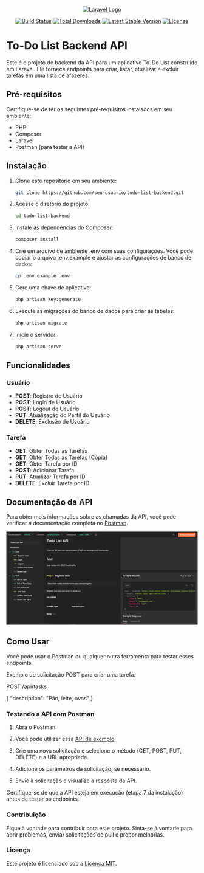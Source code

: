 <p align="center"><a href="https://laravel.com" target="_blank"><img src="https://raw.githubusercontent.com/laravel/art/master/logo-lockup/5%20SVG/2%20CMYK/1%20Full%20Color/laravel-logolockup-cmyk-red.svg" width="400" alt="Laravel Logo"></a></p>

<p align="center">
<a href="https://github.com/laravel/framework/actions"><img src="https://github.com/laravel/framework/workflows/tests/badge.svg" alt="Build Status"></a>
<a href="https://packagist.org/packages/laravel/framework"><img src="https://img.shields.io/packagist/dt/laravel/framework" alt="Total Downloads"></a>
<a href="https://packagist.org/packages/laravel/framework"><img src="https://img.shields.io/packagist/v/laravel/framework" alt="Latest Stable Version"></a>
<a href="https://packagist.org/packages/laravel/framework"><img src="https://img.shields.io/packagist/l/laravel/framework" alt="License"></a>
</p>

# To-Do List Backend API

Este é o projeto de backend da API para um aplicativo To-Do List construído em Laravel. Ele fornece endpoints para criar, listar, atualizar e excluir tarefas em uma lista de afazeres.

## Pré-requisitos

Certifique-se de ter os seguintes pré-requisitos instalados em seu ambiente:

- PHP
- Composer
- Laravel
- Postman (para testar a API)

## Instalação

1. Clone este repositório em seu ambiente:

   ```bash
   git clone https://github.com/seu-usuario/todo-list-backend.git
   ```

2. Acesse o diretório do projeto:

    ```bash
    cd todo-list-backend
    ```

3. Instale as dependências do Composer:

    ```bash
    composer install
    ```

4. Crie um arquivo de ambiente .env com suas configurações. Você pode copiar o arquivo .env.example e ajustar as configurações de banco de dados:

    ```bash
    cp .env.example .env
    ```


5. Gere uma chave de aplicativo:
    ```bash
    php artisan key:generate
    ```

6. Execute as migrações do banco de dados para criar as tabelas:

    ```bash
    php artisan migrate
    ```

7. Inicie o servidor:

    ```bash
    php artisan serve
    ```

## Funcionalidades

### Usuário

- **POST**: Registro de Usuário
- **POST**: Login de Usuário
- **POST**: Logout de Usuário
- **PUT**: Atualização do Perfil do Usuário
- **DELETE**: Exclusão de Usuário

### Tarefa

- **GET**: Obter Todas as Tarefas
- **GET**: Obter Todas as Tarefas (Cópia)
- **GET**: Obter Tarefa por ID
- **POST**: Adicionar Tarefa
- **PUT**: Atualizar Tarefa por ID
- **DELETE**: Excluir Tarefa por ID

## Documentação da API

Para obter mais informações sobre as chamadas da API, você pode verificar a documentação completa no [Postman](https://documenter.getpostman.com/view/25826644/2s9Y5Tz5J8).

![To-Do App](./tests/to-do-api.png)

## Como Usar

Você pode usar o Postman ou qualquer outra ferramenta para testar esses endpoints.

Exemplo de solicitação POST para criar uma tarefa:

POST /api/tasks

{
  "description": "Pão, leite, ovos"
}


### Testando a API com Postman
1. Abra o Postman.

2. Você pode utilizar essa [API de exemplo](https://documenter.getpostman.com/view/25826644/2s9Y5Tz5J8)

3. Crie uma nova solicitação e selecione o método (GET, POST, PUT, DELETE) e a URL apropriada.

4. Adicione os parâmetros da solicitação, se necessário.

5. Envie a solicitação e visualize a resposta da API.

Certifique-se de que a API esteja em execução (etapa 7 da instalação) antes de testar os endpoints.

### Contribuição
Fique à vontade para contribuir para este projeto. Sinta-se à vontade para abrir problemas, enviar solicitações de pull e propor melhorias.

### Licença
Este projeto é licenciado sob a [Licença MIT](https://opensource.org/licenses/MIT).
